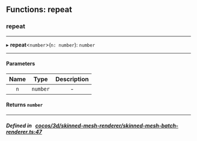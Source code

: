 ## Functions: repeat

### repeat


___
▸ **repeat**<`number`\>(`n: number`): `number`
___


#### Parameters

| Name | Type | Description |
| :------: | :------: | :------: |
| `n` | `number` | - |

#### Returns `number` 
___


##### Defined in &nbsp;   [cocos/3d/skinned-mesh-renderer/skinned-mesh-batch-renderer.ts:47](https://github.com/cocos-creator/engine/blob/c7bf6b8a9/cocos/3d/skinned-mesh-renderer/skinned-mesh-batch-renderer.ts#L47)&nbsp;
